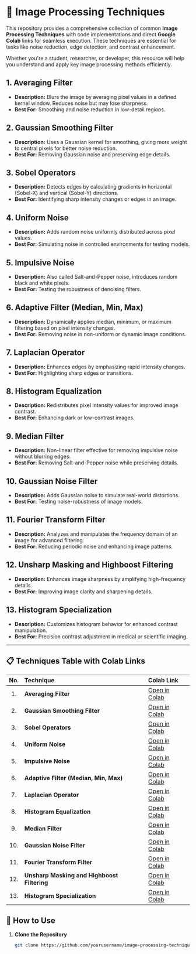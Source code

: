 # 🌟 Image Processing Techniques

This repository provides a comprehensive collection of common **Image Processing Techniques** with code implementations and direct **Google Colab** links for seamless execution. These techniques are essential for tasks like noise reduction, edge detection, and contrast enhancement.

Whether you're a student, researcher, or developer, this resource will help you understand and apply key image processing methods efficiently.

## 1. Averaging Filter
- **Description:** Blurs the image by averaging pixel values in a defined kernel window. Reduces noise but may lose sharpness.
- **Best For:** Smoothing and noise reduction in low-detail regions.

## 2. Gaussian Smoothing Filter
- **Description:** Uses a Gaussian kernel for smoothing, giving more weight to central pixels for better noise reduction.
- **Best For:** Removing Gaussian noise and preserving edge details.

## 3. Sobel Operators
- **Description:** Detects edges by calculating gradients in horizontal (Sobel-X) and vertical (Sobel-Y) directions.
- **Best For:** Identifying sharp intensity changes or edges in an image.

## 4. Uniform Noise
- **Description:** Adds random noise uniformly distributed across pixel values.
- **Best For:** Simulating noise in controlled environments for testing models.

## 5. Impulsive Noise
- **Description:** Also called Salt-and-Pepper noise, introduces random black and white pixels.
- **Best For:** Testing the robustness of denoising filters.

## 6. Adaptive Filter (Median, Min, Max)
- **Description:** Dynamically applies median, minimum, or maximum filtering based on pixel intensity changes.
- **Best For:** Removing noise in non-uniform or dynamic image conditions.

## 7. Laplacian Operator
- **Description:** Enhances edges by emphasizing rapid intensity changes.
- **Best For:** Highlighting sharp edges or transitions.

## 8. Histogram Equalization
- **Description:** Redistributes pixel intensity values for improved image contrast.
- **Best For:** Enhancing dark or low-contrast images.

## 9. Median Filter
- **Description:** Non-linear filter effective for removing impulsive noise without blurring edges.
- **Best For:** Removing Salt-and-Pepper noise while preserving details.

## 10. Gaussian Noise Filter
- **Description:** Adds Gaussian noise to simulate real-world distortions.
- **Best For:** Testing noise-robustness of image models.

## 11. Fourier Transform Filter
- **Description:** Analyzes and manipulates the frequency domain of an image for advanced filtering.
- **Best For:** Reducing periodic noise and enhancing image patterns.

## 12. Unsharp Masking and Highboost Filtering
- **Description:** Enhances image sharpness by amplifying high-frequency details.
- **Best For:** Improving image clarity and sharpening details.

## 13. Histogram Specialization
- **Description:** Customizes histogram behavior for enhanced contrast manipulation.
- **Best For:** Precision contrast adjustment in medical or scientific imaging.

---
## 📋 Techniques Table with Colab Links
| No. | Technique | Colab Link |
|:---:|:--------------------------|:-----------|
| 1. | **Averaging Filter** | [Open in Colab](#) |
| 2. | **Gaussian Smoothing Filter** | [Open in Colab](#) |
| 3. | **Sobel Operators** | [Open in Colab](#) |
| 4. | **Uniform Noise** | [Open in Colab](#) |
| 5. | **Impulsive Noise** | [Open in Colab](#) |
| 6. | **Adaptive Filter (Median, Min, Max)** | [Open in Colab](#) |
| 7. | **Laplacian Operator** | [Open in Colab](#) |
| 8. | **Histogram Equalization** | [Open in Colab](#) |
| 9. | **Median Filter** | [Open in Colab](#) |
| 10. | **Gaussian Noise Filter** | [Open in Colab](#) |
| 11. | **Fourier Transform Filter** | [Open in Colab](#) |
| 12. | **Unsharp Masking and Highboost Filtering** | [Open in Colab](#) |
| 13. | **Histogram Specialization** | [Open in Colab](#) |

## 🚀 How to Use
1. **Clone the Repository**
   ```bash
   git clone https://github.com/yourusername/image-processing-techniques.git
   

